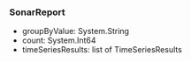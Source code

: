 ### SonarReport
- groupByValue: System.String
- count: System.Int64
- timeSeriesResults: list of TimeSeriesResults
